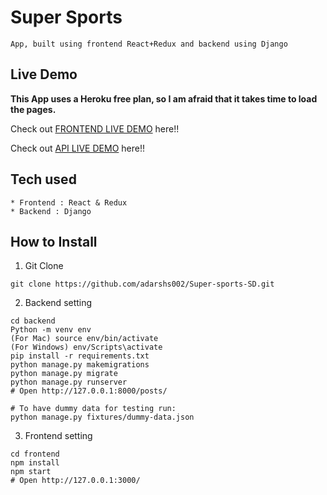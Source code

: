 # Super Sports

```
App, built using frontend React+Redux and backend using Django 
```

## Live Demo

**This App uses a Heroku free plan, so I am afraid that it takes time to load the pages.**

Check out [FRONTEND LIVE DEMO](https://super-sports-frontend.herokuapp.com/) here!!

Check out [API LIVE DEMO](https://super-sports-backend.herokuapp.com/) here!!

## Tech used

```
* Frontend : React & Redux
* Backend : Django
```

## How to Install

1. Git Clone

```
git clone https://github.com/adarshs002/Super-sports-SD.git
```

2. Backend setting

```
cd backend
Python -m venv env
(For Mac) source env/bin/activate
(For Windows) env/Scripts\activate
pip install -r requirements.txt
python manage.py makemigrations
python manage.py migrate
python manage.py runserver
# Open http://127.0.0.1:8000/posts/

# To have dummy data for testing run:
python manage.py fixtures/dummy-data.json
```

3. Frontend setting

```
cd frontend
npm install
npm start
# Open http://127.0.0.1:3000/
```
